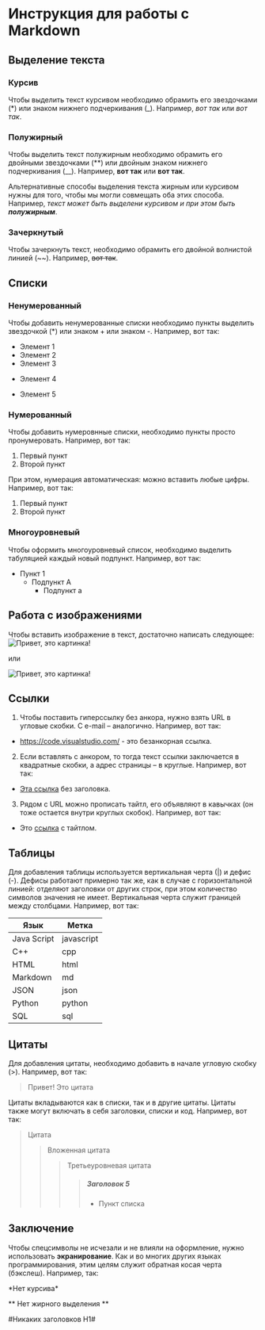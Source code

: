 # Инструкция для работы с Markdown

## Выделение текста

### Курсив

Чтобы выделить текст курсивом необходимо обрамить его звездочками (*) или знаком нижнего подчеркивания (_). Например, *вот так* или _вот так_.

### Полужирный

Чтобы выделить текст полужирным необходимо обрамить его двойными звездочками (**) или двойным знаком нижнего подчеркивания (__). Например, **вот так** или __вот так__.

Альтернативные способы выделения текста жирным или курсивом нужны для того, чтобы мы могли совмещать оба этих способа. Например, _текст может быть выделени курсивом и при этом быть **полужирным**_.

### Зачеркнутый

Чтобы зачеркнуть текст, необходимо обрамить его двойной волнистой линией (~~). Например, ~~вот так~~.

## Списки

### Ненумерованный

Чтобы добавить ненумерованные списки необходимо пункты выделить звездочкой (*) или знаком + или знаком -. Например, вот так:
* Элемент 1
* Элемент 2
* Элемент 3
+ Элемент 4
- Элемент 5

### Нумерованный

Чтобы добавить нумеровнные списки, необходимо пункты просто пронумеровать. Например, вот так:
1. Первый пункт
2. Второй пункт

При этом, нумерация автоматическая: можно вставить любые цифры. Например, вот так:
1. Первый пункт
1. Второй пункт

### Многоуровневый
Чтобы оформить многоуровневый список, необходимо выделить табуляцией каждый новый подпункт. Например, вот так:
- Пункт 1
   - Подпункт А
        - Подпункт а

## Работа с изображениями

Чтобы вставить изображение в текст, достаточно написать следующее:
![Привет, это картинка!](Картинка.jpg)

или 

![Привет, это картинка!](Картинка.jpg "Лого VS Code")

## Ссылки

1. Чтобы поставить гиперссылку без анкора, нужно взять URL в угловые скобки. С e-mail – аналогично. Например, вот так:

- <https://code.visualstudio.com/> - это безанкорная ссылка.

2. Если вставлять с анкором, то тогда текст ссылки заключается в квадратные скобки, а адрес страницы – в круглые. Например, вот так:

+ [Эта ссылка](https://code.visualstudio.com/) без заголовка.

3. Рядом с URL можно прописать тайтл, его объявляют в кавычках (он тоже остается внутри круглых скобок). Например, вот так:

* Это [ссылка](https://code.visualstudio.com "Visual Studio Code") с тайтлом.

## Таблицы

Для добавления таблицы используется вертикальная черта (|) и дефис (-). Дефисы работают примерно так же, как в случае с горизонтальной линией: отделяют заголовки от других строк, при этом количество символов значения не имеет. Вертикальная черта служит границей между столбцами. Например, вот так:

| Язык | Метка |
| --| -- |
| Java Script | javascript |
| C++ |cpp|
| HTML|html|
|Markdown|md|
|JSON|json|
|Python|python|
|SQL|sql|

## Цитаты

Для добавления цитаты, необходимо добавить в начале угловую скобку (>). Например, вот так:
> Привет! Это цитата

Цитаты вкладываются как в списки, так и в другие цитаты. Цитаты также могут включать в себя заголовки, списки и код. Например, вот так:

> Цитата
> > Вложенная цитата
>>> Третьеуровневая цитата
>>>> ##### Заголовок 5
>>>> * Пункт списка

## Заключение

Чтобы спецсимволы не исчезали и не влияли на оформление, нужно использовать __экранирование__. Как и во многих других языках программирования, этим целям служит обратная косая черта (бэкслеш). Например, так:

\*Нет курсива\*

\*\* Нет жирного выделения \*\*

\#Никаких заголовков Н1\#
